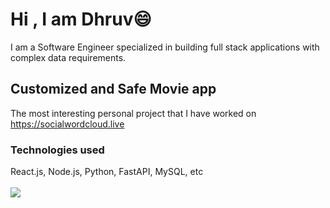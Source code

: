 # Hi  , I am Dhruv😄

I am a Software Engineer specialized in building full stack applications with complex data requirements.
<!--   
**DhruvBShetty/DhruvBShetty** is a ✨ _special_ ✨ repository because its `README.md` (this file) appears on your GitHub profile.

Here are some ideas to get you started:

- 🔭 I’m currently working on ...
- 🌱 I’m currently learning ...
- 👯 I’m looking to collaborate on ...
- 🤔 I’m looking for help with ...
- 💬 Ask me about ...
- 📫 How to reach me: ...
- 😄 Pronouns: ...
- ⚡ Fun fact: ...
-->
## Customized and Safe Movie app
The most interesting personal project that I have worked on
https://socialwordcloud.live
### Technologies used
React.js, Node.js, Python, FastAPI, MySQL, etc <br><br>
![](https://github-stats-alpha.vercel.app/api?username=DhruvBShetty&count_private=true)



